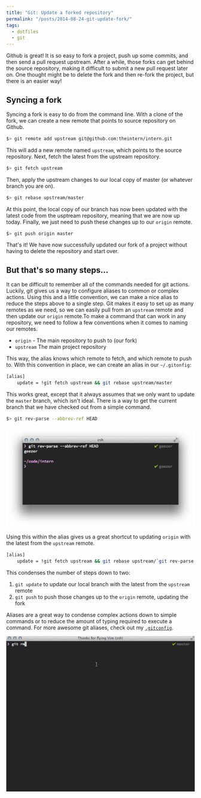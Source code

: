 ```yaml
---
title: "Git: Update a forked repository"
permalink: "/posts/2014-08-24-git-update-fork/"
tags:
  - dotfiles
  - git
---
```


Github is great! It is so easy to fork a project, push up some commits, and then send a pull request upstream. After a while, those forks can get behind the source repository, making it difficult to submit a new pull request later on. One thought might be to delete the fork and then re-fork the project, but there is an easier way!

## Syncing a fork

Syncing a fork is easy to do from the command line. With a clone of the fork, we can create a new remote that points to source repository on Github.

```bash
$> git remote add upstream git@github.com:theintern/intern.git
```

This will add a new remote named `upstream`, which points to the source repository. Next, fetch the latest from the upstream repository.

```bash
$> git fetch upstream
```

Then, apply the upstream changes to our local copy of master (or whatever branch you are on).

```bash
$> git rebase upstream/master
```

At this point, the local copy of our branch has now been updated with the latest code from the usptream repository, meaning that we are now up today. Finally, we just need to push these changes up to our `origin` remote.

```bash
$> git push origin master
```

That's it! We have now successfully updated our fork of a project without having to delete the repository and start over.

## But that's so many steps...

It can be difficult to remember all of the commands needed for git actions. Luckily, git gives us a way to configure aliases to common or complex actions. Using this and a little convention, we can make a nice alias to reduce the steps above to a single step. Git makes it easy to set up as many remotes as we need, so we can easily pull from an `upstream` remote and then update our `origin` remote.To make a command that can work in any repository, we need to follow a few conventions when it comes to naming our remotes.

* `origin` - The main repository to push to (our fork)
* `upstream` The main project repository

This way, the alias knows which remote to fetch, and which remote to push to. With this convention in place, we can create an alias in our `~/.gitonfig`:

```bash
[alias]
	update = !git fetch upstream && git rebase upstream/master
```

This works great, except that it always assumes that we only want to update the `master` branch, which isn't ideal. There is a way to get the current branch that we have checked out from a simple command.

```bash
$> git rev-parse --abbrev-ref HEAD
```

![Git find current branch name](/img/posts/git-current-branch.png)

Using this within the alias gives us a great shortcut to updating `origin` with the latest from the `upstream` remote.

```bash
[alias]
    update = !git fetch upstream && git rebase upstream/`git rev-parse --abbrev-ref HEAD`
```

This condenses the number of steps down to two:

1. `git update` to update our local branch with the latest from the `upstream` remote
1. `git push` to push those changes up to the `origin` remote, updating the fork

Aliases are a great way to condense complex actions down to simple commands or to reduce the amount of typing required to execute a command. For more awesome git aliases, check out my [`.gitconfig`](https://github.com/nicknisi/dotfiles/blob/master/git/gitconfig.symlink).

![git update usage](/img/posts/git-update.gif)
